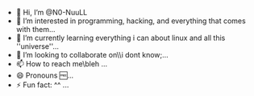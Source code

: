 - 👋 Hi, I’m @N0-NuuLL
- 👀 I’m interested in programming, hacking, and everything that comes with them...
- 🌱 I’m currently learning everything i can about linux and all this ''universe''...
- 💞️ I’m looking to collaborate on\\\i dont know;...
- 📫 How to reach me\\bleh ...
- 😄 Pronouns 🆓...
- ⚡ Fun fact: ^^ ...

<!---
N0-NuuLL/N0-NuuLL is a ✨ special ✨ repository because its `README.md` (this file) appears on your GitHub profile.
You can click the Preview link to take a look at your changes.
--->
